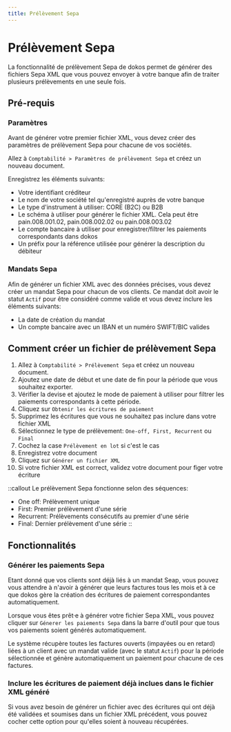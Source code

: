```yaml
---
title: Prélèvement Sepa
---
```


# Prélèvement Sepa

La fonctionnalité de prélèvement Sepa de dokos permet de générer des fichiers Sepa XML que vous pouvez envoyer à votre banque afin de traiter plusieurs prélèvements en une seule fois.

## Pré-requis
### Paramètres

Avant de générer votre premier fichier XML, vous devez créer des paramètres de prélèvement Sepa pour chacune de vos sociétés.  

Allez à `Comptabilité > Paramètres de prélèvement Sepa` et créez un nouveau document.

Enregistrez les éléments suivants:

- Votre identifiant créditeur
- Le nom de votre société tel qu'enregistré auprès de votre banque
- Le type d'instrument à utiliser: CORE (B2C) ou B2B
- Le schéma à utiliser pour générer le fichier XML. Cela peut être pain.008.001.02, pain.008.002.02 ou pain.008.003.02
- Le compte bancaire à utiliser pour enregistrer/filtrer les paiements correspondants dans dokos
- Un préfix pour la référence utilisée pour générer la description du débiteur

### Mandats Sepa

Afin de générer un fichier XML avec des données précises, vous devez créer un mandat Sepa pour chacun de vos clients.
Ce mandat doit avoir le statut `Actif` pour être considéré comme valide et vous devez inclure les éléments suivants:
- La date de création du mandat
- Un compte bancaire avec un IBAN et un numéro SWIFT/BIC valides


## Comment créer un fichier de prélèvement Sepa

1. Allez à `Comptabilité > Prélèvement Sepa` et créez un nouveau document.
2. Ajoutez une date de début et une date de fin pour la période que vous souhaitez exporter.
3. Vérifier la devise et ajoutez le mode de paiement à utiliser pour filtrer les paiements correspondants à cette période.
4. Cliquez sur `Obtenir les écritures de paiement`
5. Supprimez les écritures que vous ne souhaitez pas inclure dans votre fichier XML
6. Sélectionnez le type de prélèvement: `One-off, First, Recurrent` ou `Final`
7. Cochez la case `Prélèvement en lot` si c'est le cas
8. Enregistrez votre document
9. Cliquez sur `Générer un fichier XML`
1. Si votre fichier XML est correct, validez votre document pour figer votre écriture

::callout
Le prélèvement Sepa fonctionne selon des séquences:
- One off: Prélèvement unique
- First: Premier prélèvement d'une série
- Recurrent: Prélèvements consécutifs au premier d'une série
- Final: Dernier prélèvement d'une série
::

## Fonctionnalités
### Générer les paiements Sepa

Etant donné que vos clients sont déjà liés à un mandat Seap, vous pouvez vous attendre à n'avoir à générer que leurs factures tous les mois et à ce que dokos gère la création des écritures de paiement correspondantes automatiquement.

Lorsque vous êtes prêt·e à générer votre fichier Sepa XML, vous pouvez cliquer sur `Génerer les paiements Sepa` dans la barre d'outil pour que tous vos paiements soient générés automatiquement.

Le système récupère toutes les factures ouverts (impayées ou en retard) liées à un client avec un mandat valide (avec le statut `Actif`) pour la période sélectionnée et génère automatiquement un paiement pour chacune de ces factures.

### Inclure les écritures de paiement déjà inclues dans le fichier XML généré

Si vous avez besoin de générer un fichier avec des écritures qui ont déjà été validées et soumises dans un fichier XML précédent, vous pouvez cocher cette option pour qu'elles soient à nouveau récupérées.